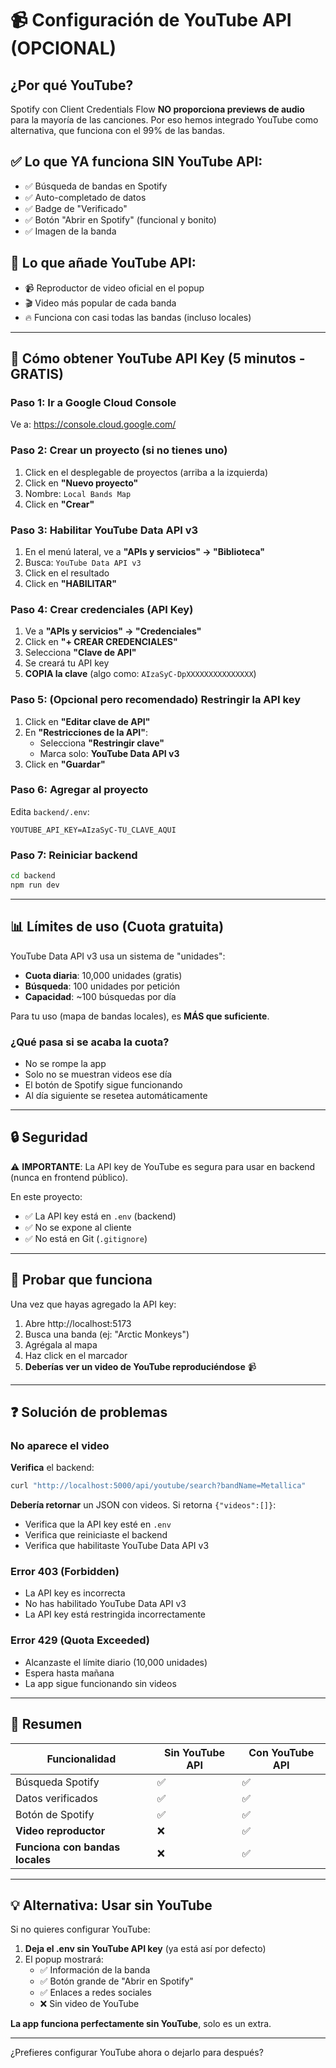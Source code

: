# 📹 Configuración de YouTube API (OPCIONAL)

## ¿Por qué YouTube?

Spotify con Client Credentials Flow **NO proporciona previews de audio** para la mayoría de las canciones. Por eso hemos integrado YouTube como alternativa, que funciona con el 99% de las bandas.

## ✅ Lo que YA funciona SIN YouTube API:

- ✅ Búsqueda de bandas en Spotify
- ✅ Auto-completado de datos
- ✅ Badge de "Verificado"
- ✅ Botón "Abrir en Spotify" (funcional y bonito)
- ✅ Imagen de la banda

## 🎵 Lo que añade YouTube API:

- 📹 Reproductor de video oficial en el popup
- 🎬 Video más popular de cada banda
- 🔥 Funciona con casi todas las bandas (incluso locales)

---

## 🔑 Cómo obtener YouTube API Key (5 minutos - GRATIS)

### Paso 1: Ir a Google Cloud Console

Ve a: https://console.cloud.google.com/

### Paso 2: Crear un proyecto (si no tienes uno)

1. Click en el desplegable de proyectos (arriba a la izquierda)
2. Click en **"Nuevo proyecto"**
3. Nombre: `Local Bands Map`
4. Click en **"Crear"**

### Paso 3: Habilitar YouTube Data API v3

1. En el menú lateral, ve a **"APIs y servicios" → "Biblioteca"**
2. Busca: `YouTube Data API v3`
3. Click en el resultado
4. Click en **"HABILITAR"**

### Paso 4: Crear credenciales (API Key)

1. Ve a **"APIs y servicios" → "Credenciales"**
2. Click en **"+ CREAR CREDENCIALES"**
3. Selecciona **"Clave de API"**
4. Se creará tu API key
5. **COPIA la clave** (algo como: `AIzaSyC-DpXXXXXXXXXXXXXXX`)

### Paso 5: (Opcional pero recomendado) Restringir la API key

1. Click en **"Editar clave de API"**
2. En **"Restricciones de la API"**:
   - Selecciona **"Restringir clave"**
   - Marca solo: **YouTube Data API v3**
3. Click en **"Guardar"**

### Paso 6: Agregar al proyecto

Edita `backend/.env`:

```env
YOUTUBE_API_KEY=AIzaSyC-TU_CLAVE_AQUI
```

### Paso 7: Reiniciar backend

```bash
cd backend
npm run dev
```

---

## 📊 Límites de uso (Cuota gratuita)

YouTube Data API v3 usa un sistema de "unidades":
- **Cuota diaria**: 10,000 unidades (gratis)
- **Búsqueda**: 100 unidades por petición
- **Capacidad**: ~100 búsquedas por día

Para tu uso (mapa de bandas locales), es **MÁS que suficiente**.

### ¿Qué pasa si se acaba la cuota?

- No se rompe la app
- Solo no se muestran videos ese día
- El botón de Spotify sigue funcionando
- Al día siguiente se resetea automáticamente

---

## 🔒 Seguridad

⚠️ **IMPORTANTE**: La API key de YouTube es segura para usar en backend (nunca en frontend público).

En este proyecto:
- ✅ La API key está en `.env` (backend)
- ✅ No se expone al cliente
- ✅ No está en Git (`.gitignore`)

---

## 🧪 Probar que funciona

Una vez que hayas agregado la API key:

1. Abre http://localhost:5173
2. Busca una banda (ej: "Arctic Monkeys")
3. Agrégala al mapa
4. Haz click en el marcador
5. **Deberías ver un video de YouTube reproduciéndose** 📹

---

## ❓ Solución de problemas

### No aparece el video

**Verifica** el backend:
```bash
curl "http://localhost:5000/api/youtube/search?bandName=Metallica"
```

**Debería retornar** un JSON con videos. Si retorna `{"videos":[]}`:
- Verifica que la API key esté en `.env`
- Verifica que reiniciaste el backend
- Verifica que habilitaste YouTube Data API v3

### Error 403 (Forbidden)

- La API key es incorrecta
- No has habilitado YouTube Data API v3
- La API key está restringida incorrectamente

### Error 429 (Quota Exceeded)

- Alcanzaste el límite diario (10,000 unidades)
- Espera hasta mañana
- La app sigue funcionando sin videos

---

## 🎯 Resumen

| Funcionalidad | Sin YouTube API | Con YouTube API |
|---------------|-----------------|-----------------|
| Búsqueda Spotify | ✅ | ✅ |
| Datos verificados | ✅ | ✅ |
| Botón de Spotify | ✅ | ✅ |
| **Video reproductor** | ❌ | ✅ |
| **Funciona con bandas locales** | ❌ | ✅ |

---

## 💡 Alternativa: Usar sin YouTube

Si no quieres configurar YouTube:

1. **Deja el .env sin YouTube API key** (ya está así por defecto)
2. El popup mostrará:
   - ✅ Información de la banda
   - ✅ Botón grande de "Abrir en Spotify"
   - ✅ Enlaces a redes sociales
   - ❌ Sin video de YouTube

**La app funciona perfectamente sin YouTube**, solo es un extra.

---

¿Prefieres configurar YouTube ahora o dejarlo para después?
